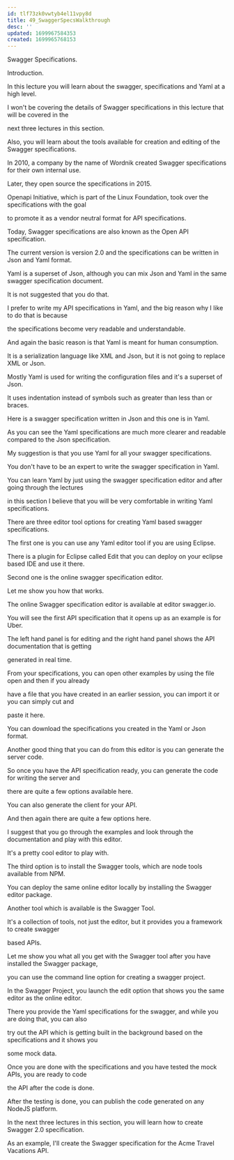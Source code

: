 ```yaml
---
id: tlf73zk0vwtyb4el11vpy8d
title: 49_SwaggerSpecsWalkthrough
desc: ''
updated: 1699967584353
created: 1699965768153
---
```

Swagger Specifications.

Introduction.

In this lecture you will learn about the swagger, specifications and Yaml at a high level.

I won't be covering the details of Swagger specifications in this lecture that will be covered in the

next three lectures in this section.

Also, you will learn about the tools available for creation and editing of the Swagger specifications.

In 2010, a company by the name of Wordnik created Swagger specifications for their own internal use.

Later, they open source the specifications in 2015.

Openapi Initiative, which is part of the Linux Foundation, took over the specifications with the goal

to promote it as a vendor neutral format for API specifications.

Today, Swagger specifications are also known as the Open API specification.

The current version is version 2.0 and the specifications can be written in Json and Yaml format.

Yaml is a superset of Json, although you can mix Json and Yaml in the same swagger specification document.

It is not suggested that you do that.

I prefer to write my API specifications in Yaml, and the big reason why I like to do that is because

the specifications become very readable and understandable.

And again the basic reason is that Yaml is meant for human consumption.

It is a serialization language like XML and Json, but it is not going to replace XML or Json.

Mostly Yaml is used for writing the configuration files and it's a superset of Json.

It uses indentation instead of symbols such as greater than less than or braces.

Here is a swagger specification written in Json and this one is in Yaml.

As you can see the Yaml specifications are much more clearer and readable compared to the Json specification.

My suggestion is that you use Yaml for all your swagger specifications.

You don't have to be an expert to write the swagger specification in Yaml.

You can learn Yaml by just using the swagger specification editor and after going through the lectures

in this section I believe that you will be very comfortable in writing Yaml specifications.

There are three editor tool options for creating Yaml based swagger specifications.

The first one is you can use any Yaml editor tool if you are using Eclipse.

There is a plugin for Eclipse called Edit that you can deploy on your eclipse based IDE and use it there.

Second one is the online swagger specification editor.

Let me show you how that works.

The online Swagger specification editor is available at editor swagger.io.

You will see the first API specification that it opens up as an example is for Uber.

The left hand panel is for editing and the right hand panel shows the API documentation that is getting

generated in real time.

From your specifications, you can open other examples by using the file open and then if you already

have a file that you have created in an earlier session, you can import it or you can simply cut and

paste it here.

You can download the specifications you created in the Yaml or Json format.

Another good thing that you can do from this editor is you can generate the server code.

So once you have the API specification ready, you can generate the code for writing the server and

there are quite a few options available here.

You can also generate the client for your API.

And then again there are quite a few options here.

I suggest that you go through the examples and look through the documentation and play with this editor.

It's a pretty cool editor to play with.

The third option is to install the Swagger tools, which are node tools available from NPM.

You can deploy the same online editor locally by installing the Swagger editor package.

Another tool which is available is the Swagger Tool.

It's a collection of tools, not just the editor, but it provides you a framework to create swagger

based APIs.

Let me show you what all you get with the Swagger tool after you have installed the Swagger package,

you can use the command line option for creating a swagger project.

In the Swagger Project, you launch the edit option that shows you the same editor as the online editor.

There you provide the Yaml specifications for the swagger, and while you are doing that, you can also

try out the API which is getting built in the background based on the specifications and it shows you

some mock data.

Once you are done with the specifications and you have tested the mock APIs, you are ready to code

the API after the code is done.

After the testing is done, you can publish the code generated on any NodeJS platform.

In the next three lectures in this section, you will learn how to create Swagger 2.0 specification.

As an example, I'll create the Swagger specification for the Acme Travel Vacations API.